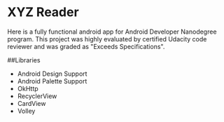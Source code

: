 # XYZ Reader
Here is a fully functional android app for Android Developer Nanodegree program. This project was highly evaluated by certified Udacity code reviewer and was graded as "Exceeds Specifications".

##Libraries
- Android Design Support
- Android Palette Support
- OkHttp
- RecyclerView
- CardView
- Volley
